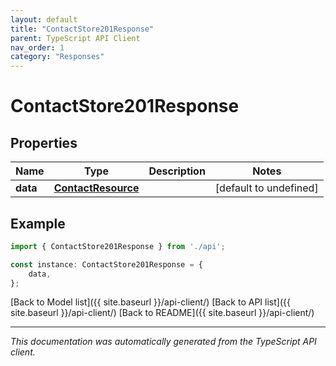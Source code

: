 ```yaml
---
layout: default
title: "ContactStore201Response"
parent: TypeScript API Client
nav_order: 1
category: "Responses"
---
```


# ContactStore201Response


## Properties

Name | Type | Description | Notes
------------ | ------------- | ------------- | -------------
**data** | [**ContactResource**](ContactResource.md) |  | [default to undefined]

## Example

```typescript
import { ContactStore201Response } from './api';

const instance: ContactStore201Response = {
    data,
};
```

[Back to Model list]({{ site.baseurl }}/api-client/) [Back to API list]({{ site.baseurl }}/api-client/) [Back to README]({{ site.baseurl }}/api-client/)


---

*This documentation was automatically generated from the TypeScript API client.*
